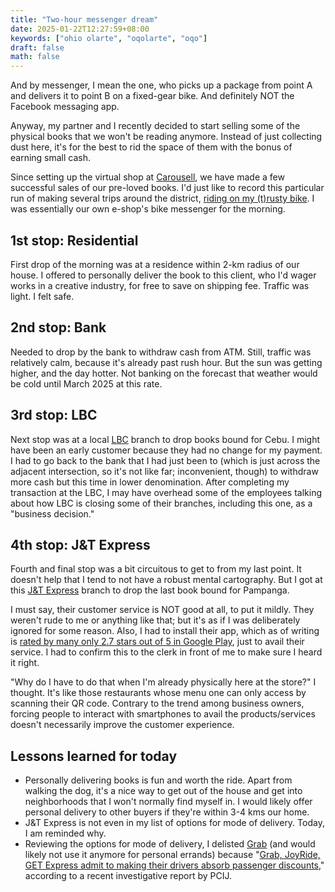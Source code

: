 ```yaml
---
title: "Two-hour messenger dream"
date: 2025-01-22T12:27:59+08:00
keywords: ["ohio olarte", "oqolarte", "oqo"]
draft: false
math: false
---
```


And by messenger, I mean the one, who picks up a package from point A
and delivers it to point B on a fixed-gear bike. And definitely NOT the
Facebook messaging app.

Anyway, my partner and I recently decided to start selling some of the
physical books that we won't be reading anymore. Instead of just
collecting dust here, it's for the best to rid the space of them with
the bonus of earning small cash.

Since setting up the virtual shop at
[Carousell](https://www.carousell.ph), we have made a few successful
sales of our pre-loved books. I'd just like to record this particular
run of making several trips around the district, [riding on my (t)rusty bike](/50).
I was essentially our own e-shop's bike messenger for the morning.

## 1st stop: Residential

First drop of the morning was at a residence within 2-km radius of our
house. I offered to personally deliver the book to this client, who I'd
wager works in a creative industry, for
free to save on shipping fee. Traffic was light. I felt safe.

## 2nd stop: Bank

Needed to drop by the bank to withdraw cash from ATM. Still, traffic was
relatively calm, because it's already past rush hour. But the sun was
getting higher, and the day hotter. Not banking on the forecast that
weather would be cold until March 2025 at this rate.

## 3rd stop: LBC

Next stop was at a local [LBC](https://www.lbcexpress.com/) branch to
drop books bound for Cebu. I might have been an early customer because
they had no change for my payment. I had to go back to the bank that I
had just been to (which is just across the adjacent intersection, so
it's not like far; inconvenient, though) to withdraw more cash but this
time in lower denomination. After completing my transaction at the LBC,
I may have overhead some of the employees talking about how LBC is
closing some of their branches, including this one, as a "business
decision."

## 4th stop: J&T Express

Fourth and final stop was a bit circuitous to get to from my last point.
It doesn't help that I tend to not have a robust mental cartography. But
I got at this [J&T Express](https://www.jtexpress.ph/) branch to drop
the last book bound for Pampanga.

I must say, their customer service is NOT good at all, to put it mildly.
They weren't rude to me or anything like that; but it's as if I was
deliberately ignored for some reason. Also, I had to install their app,
which as of writing is [rated by many only 2.7 stars out of 5 in Google Play](https://play.google.com/store/apps/details?id=com.jtexpress.PhClient&hl=en),
just to avail their service. I had to confirm this to the clerk in front
of me to make sure I heard it right.

"Why do I have to do that when I'm already
physically here at the store?" I thought. It's like those restaurants
whose menu one can only access by scanning their QR code.
Contrary to the trend among business owners, forcing people to interact
with smartphones to avail the products/services doesn't necessarily
improve the customer experience.

## Lessons learned for today

- Personally delivering books is fun and worth the ride. Apart from
  walking the dog, it's a nice way to get out of the house and get into
  neighborhoods that I won't normally find myself in. I would likely
  offer personal delivery to other buyers if they're within 3-4 kms our
  home.
- J&T Express is not even in my list of options for mode of delivery.
  Today, I am reminded why.
- Reviewing the options for mode of delivery, I delisted
  [Grab](https://www.grab.com/ph/) (and would likely not use it anymore
  for personal errands) because "[Grab, JoyRide, GET Express admit to making their drivers absorb passenger discounts](https://pcij.org/2025/01/19/grab-joyride-get-express-admit-making-drivers-absorb-passenger-discounts/),"
  according to a recent investigative report by PCIJ.
